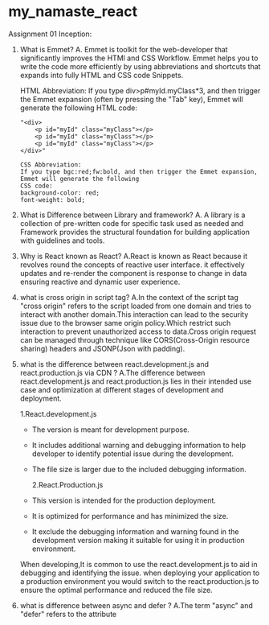 # my_namaste_react

Assignment 01 Inception:

1.  What is Emmet?
    A. Emmet is toolkit for the web-developer that significantly improves the HTMl and CSS Workflow.
    Emmet helps you to write the code more efficiently by using abbreviations and shortcuts that expands
    into fully HTML and CSS code Snippets.

    HTML Abbreviation:
    If you type div>p#myId.myClass\*3, and then trigger the Emmet expansion (often by pressing the "Tab" key), Emmet will generate the following HTML code:

        "<div>
            <p id="myId" class="myClass"></p>
            <p id="myId" class="myClass"></p>
            <p id="myId" class="myClass"></p>
        </div>"

        CSS Abbreviation:
        If you type bgc:red;fw:bold, and then trigger the Emmet expansion, Emmet will generate the following
        CSS code:
        background-color: red;
        font-weight: bold;

2.  What is Difference between Library and framework?
    A. A library is a collection of pre-written code for specific task used as needed and
    Framework provides the structural foundation for building application with guidelines and tools.

3.  Why is React known as React?
    A.React is known as React because it revolves round the concepts of reactive user interface.
    it effectively updates and re-render the component is response to change in data ensuring reactive and dynamic user experience.

4.  what is cross origin in script tag?
    A.In the context of the script tag "cross origin" refers to the script loaded from one domain and tries to interact with another domain.This interaction can lead to the security issue due to the browser same origin policy.Which restrict such interaction to prevent unauthorized access to data.Cross origin request can be managed through technique like CORS(Cross-Origin resource sharing) headers and JSONP(Json with padding).

5.  what is the difference between react.development.js and react.production.js via CDN ?
    A.The difference between react.development.js and react.production.js lies in their intended use case and optimization at different stages of development and deployment.

    1.React.development.js

    - The version is meant for development purpose.
    - It includes additional warning and debugging information to help developer to identify potential issue during the development.
    - The file size is larger due to the included debugging information.

      2.React.Production.js

    - This version is intended for the production deployment.
    - It is optimized for performance and has minimized the size.
    - It exclude the debugging information and warning found in the development version making it suitable for using it in production environment.

    When developing,It is common to use the react.development.js to aid in debugging and identifying the issue.
    when deploying your application to a production environment you would switch to the react.production.js
    to ensure the optimal performance and reduced the file size.

6.  what is difference between async and defer ?
    A.The term "async" and "defer" refers to the attribute <script> tag in html and they effect how the external javascript file is being executed on the webpage.

    1.ASYNC(attribute async):

    - When you include the async attribute in the script tag the browser will continue parsing the html document while simultaneously fetching the external javascript file
    - The javascript file is executed immediately as soon as its get downloaded regardless of whether the html parsing is completed or not.
    - This is a useful script that don't rely on page structure or any other script such as analyst tracking code.

      2.DEFER(attribute defer):

    - when you include the differ attribute in the script tag. The browser will download the external javascript file while parsing the HTML Document.
    - The execution of javascript file is deferred until the browser parsing is completed.
    - This is useful when the script relies on page structure or other script. script with the defer attribute are executed in the order they appears in the document.

Assignment 02: Ignite our App

1. What is NPM ?
   A.NPM stands for "Node Package Manager " it is a package manager for javascript and Node.js which allows developer to easily manage and install various libraries, frameworks and tools that can be used in their projects.NPM simplifies the process of sharing and distributing code making it easier for developer to collaborate and build application using third party code component.It is crucial tool in the javascript and nodejs ecosystem and is commonly used to handle dependencies, manage project configuration and streamline the development workflow.

2. What is parcel/webpack ? why do we need it
   A.Parcel and webpack are both popular build tool used in the web development to bundle optimize and manage assets for modern web application. They help developer to streamline the process of preparing code and assets for deployment to production environment.

3. What is .parcel-cache
   A.The .parcel-cache directory is created by the parcel bundler to store cached build results and optimizations, which speeds up future builds of your project by avoiding redundant processing. its safe to delete if you want to clear cached data.

4. What is NPX?
   A.NPX is command line tool that comes with npm(node package manager).It is used to run the package and binaries from the npm registry temporarily without having to install them globally on your system.It is particularly useful for executing the command line tools provided by the npm packages without the need for manual installation.

5. What is difference between devDependencies vs dependencies
   A.'Dependencies' are needed to your app to run while devDependencies are only needed for development and build process. The former is crucial for users, while the latter is for developer.

6. What is Tree Shaking?
   A.Tree Shaking is a process that removes unused code from the javascript bundle making your app smaller and faster.

7. What is Hot Module Replacement(HMR)?
   A.Hot Module Replacement(HMR) is a development feature that allows you to see code changes instantly in your running application, without needing to refresh the whole page or lose the current state.

8. List Down you favorite 5 superpowers of Parcel and Describe any 3 of them in yor own words.
   A. 1. Zero Configuration:

   - Parcel is known for its "Zero-configuration" approach. You don't need complex configuration files to get started.
   - It automatically detects and configure assets types,transform and dependencies reducing setup time.

   2. Built-in Asset Handling:

   - Parcel supports a wide range of assets out of the box including javascript,CSS,HTML,Images,fonts and more .
   - It Handles asset bundling,minification and optimization seamlessly without requiring additional configuration

   3. Effortless code splitting:

   - Parcel enables automatic code splitting which means your application is split into smaller chunks that are loaded only when needed.
   - The optimize initial load times and improves performance as users only download the parts of the application they interact with.

   4. Hot Module Replacement:

   - Just like webpack,parcel supports HMR, allowing developers to see instant code changes in the browser without page refresh.
   - This accelerates the development process and improve the productivity by maintaining application state during updates.

   5. Fast build speed:

   - Parcel caching mechanism optimizes build times by reusing cached results for unchanged assets.
   - It leverages parallel processing to speed up builds, resulting in quicker turnaround times for development .

9. What is .gitIgnore ? what should we add and add not into it?
   A. '.gitIgnore' file specifies files and directories to exclude from the version control add generated files,dependencies and sensitive data. Don't add important config files or essential project code. Keep the repository clean and focused in the code that needs to be shared.

10. What is the difference between package.json and package-lock.json ?
    A.Package.json is for project details and dependencies package-lock-json ensures consistent,exact dependency versions for reliable builds.

11. Why should I not modify package-lock.json?
    A.Modifying 'package-lock.json' can lead to inconsistency, conflicts and version problems. it is best practice to let npm manage it automatically based on the changes in package.json

12. What is node_modules > is it a good idea to push that on git?
    A.Node_modules is where project dependencies are stored.It's not recommended to push it to git due to size,redundancy and maintenance issue instead commit package.json package-lock.json and use .gitIgnore to exclude the node_modules

13. what is the dist folder?
    A.Dist folder holds the optimized and ready-to-deploy version of your project,typically containing minified code,images and other assets. it's generated during the build process for the production use.

14. what is 'Browserlists' Read about the diff bundlers:Vite, webpack, parcel
    A.Browserlist is a configuration tool that defines which browser your project should support its used to optimize compatibility for the front-end development.

15. Read about (^)caret and (~)Tilda
    A.Caret(^): Allows updates within the same minor version.
    Tilda(~): Allows updates within the same major version.

16. Read about Scripts types in HTML(MDN Docs)
    A.The 'script' elements in html is used to include Javascript code. The type attribute specifies the type of content usually set as 'text/javascript'. In modern HTML the attribute is often omitted as browser assume javascript by default.

# Parcel

- Dev Build
- Local Server
- HMR - Hot module replacement
- File Watching Algorithm (Written in C++)
- Caching Faster Builds
- Image Optimization
- Minification
- Bundling
- Compressing
- Consistent Hashing (Read about it)
- Code Splitting
- Differential Bundling -> support older browser
- Diagnostic
- Error Handling
- HTTPS (helps you to convert http to https)
- Beautiful Diagnostics
- Reliable caching
- Tree Shaking (Algorithm to remove unused code)
- Different Dev and Production bundles

Assignment 03 - Laying the Foundation

1.  What is JSX?
    A. JSX stands for "Javascript XML" and it's a syntax extension for JavaScript often used with React.js JSX allows you to write HTML like code within your javascript code. Making it easier to describe the structure of the user interface in React component

    const element = <h1>Hello JSX!</h1>

    In the example the '<h1>' element with text hello JSX is written using jsx syntax jsx allows you to include html like tags and elements directly in your javascript code. Under the hood, JSX is transpiled(converted) into Javascript code that react can understand

    Here how the above look like after transpilation

    const element = React.createElement("h1",{},"Hello JSX!");

    React uses these 'React.createElement' calls to create a virtual representation of the DOM elements, which it can then effectively update when your components state change.

    Using JSX makes it more intuitive to work with React component because it closely resembles the final output you want to render. However it's important to note that jsx is not pure HTML but a syntax for the javascript that React can process.

2.  Superpower of JSX?
    A.JSX, while not a superpower in the traditional sense, offers several powerful advantages when used in conjunction with React and other Javascript libraries/framework:

    1.Declarative UI: JSX allows developers describe to declare the structure of their user interfaces in a more declarative manner. You Describe what the UI should look like and React takes care of updating the actual DOM to match that description efficiently.

    2.Component Composition:JSX Facilitates the creation of reusable UI component. You can define your custom component using JSX and compose them together to build complex interfaces.This promotes a modular and maintainable codebase.

    3.JavaScript Integration:JSX seamlessly integrates JavaScript expressions and logic. You can embed JavaScript expressions within curly braces {} in JSX elements. This makes it easy to handle dynamic data and compute values within your UI.

    4.Readability: JSX code is often more readable and visually representative of the UI structure compared to manipulating the DOM directly through JavaScript. It's easier to understand the component hierarchy and relationships.

    5.Tooling Support: JSX is well-supported by development tools and editors. Many code editors provide syntax highlighting, auto-completion, and error checking for JSX, which can enhance the development experience.

    6.Static Analysis: JSX allows for static analysis of your code, enabling tools and linters to catch potential errors and issues at compile-time rather than runtime. This can help prevent common bugs.

    7.Server-Side Rendering: JSX is not limited to the browser. It can also be used for server-side rendering with technologies like Next.js. This enables improved SEO and initial page load performance.

    8.Ecosystem: JSX is a core part of the React ecosystem, which has a large and active community. This means access to a vast library of pre-built components, tutorials, and resources to help you build powerful web applications efficiently.

3.  React.creteElement vs JSX
    A.
    JSX:

    - Declarative and readable.
    - Transpiles to `React.createElement`.
    - Preferred for defining React components.

    React.createElement:

    - Programmatic and explicit.
    - Used when you need to create elements dynamically.
    - Lower-level approach compared to JSX.

    In most cases, developers prefer JSX due to its readability and simplicity. However, JSX is ultimately transpiled into `React.createElement` calls behind the scenes.

4.  Benefits of JSX
    A.
    1.Readability: JSX makes your code more readable and resembles the final UI structure, making it easier for developers to understand the component hierarchy and relationships.

    2.Declarative Syntax: It allows for a declarative approach to defining UI components, focusing on what the UI should look like rather than the low-level DOM manipulation.

    3.Component Composition: JSX promotes the creation of reusable UI components, facilitating a modular and maintainable codebase.

    4.Integration with JavaScript: JSX seamlessly integrates JavaScript expressions and logic, making it easy to handle dynamic data and compute values within your UI.

    5.Tooling Support: JSX is well-supported by development tools, providing features like syntax highlighting, auto-completion, and error checking, which enhance the development experience.

    6.Static Analysis: JSX enables static analysis of your code, helping tools and linters catch potential errors and issues at compile-time, preventing common bugs.

5.  Behind the Scenes of jsx
    A.Behind the scenes, JSX is transpiled into plain JavaScript code using a tool like Babel. This transformation process involves parsing JSX syntax, converting JSX elements into React.createElement calls, bundling the code, and executing it in the browser using the React library. This enables browsers to understand and render the JSX-based React components.

6.  Babel & parcel role is jsx ?
    A.
    Babel: Babel is a JavaScript compiler that plays a crucial role in transpiling JSX code into JavaScript. It recognizes JSX syntax and converts it into equivalent JavaScript code, ensuring compatibility with all browsers.
    Parcel: Parcel is a popular web application bundler that can handle JSX transpilation among other tasks. It helps bundle all your JavaScript files, including the transpiled JSX, and prepares your project for production by optimizing and minifying the code.

7.  Components
    A.In React, components are the building blocks of the user interface. They encapsulate the UI logic and can be either functional components or class components. Components can be thought of as custom HTML elements that you can reuse throughout your application. They have their own state, properties (props), and can be nested inside one another to create complex UI hierarchies.

8.  Functional Component
    A.A functional component in React is a JavaScript function that returns JSX elements. Functional components are simple and concise, making them a preferred choice when the component doesn't need to manage state or lifecycle methods. They receive data through props and can be used for rendering UI based on that data. Functional components have become more popular with the introduction of React Hooks, which allows them to handle state and side effects as needed, making them more versatile.

9.  Composing component
    Composing components in React is a fundamental concept that allows you to build complex user interfaces by combining and nesting smaller, reusable components. This approach promotes modularity, maintainability, and reusability in your application. Here's how you can compose components in React:

10. **Create Individual Components:**
    Start by defining individual components that represent specific UI elements or functionality. These components can be either functional components or class components, depending on your needs.

    ```jsx
    // Example of two individual components
    function Header() {
      return <header>This is the header</header>;
    }

    function Sidebar() {
      return <aside>This is the sidebar</aside>;
    }
    ```

11. **Combine Components:**
    To compose components, you can include one component within another component's JSX by using the component's name as if it were an HTML tag. This is how you nest components.

    ```jsx
    // Composing components by nesting
    function App() {
      return (
        <div>
          <Header />
          <Sidebar />
          <main>This is the main content</main>
        </div>
      );
    }
    ```

    In this example, the `Header` and `Sidebar` components are composed within the `App` component.

12. **Pass Data with Props:**
    You can pass data (props) from parent components to child components to customize their behavior and content.

    ```jsx
    function Greeting(props) {
      return <p>Hello, {props.name}!</p>;
    }

    function App() {
      return (
        <div>
          <Header />
          <Sidebar />
          <main>
            <Greeting name="John" />
          </main>
        </div>
      );
    }
    ```

    In this case, the `Greeting` component receives the `name` prop from its parent `App` component.

13. **Reusability:**
    Composing components allows you to reuse them throughout your application. You can use the same component multiple times with different props or in different parts of your app.

    ```jsx
    function App() {
      return (
        <div>
          <Header />
          <Sidebar />
          <main>
            <Greeting name="John" />
            <Greeting name="Jane" />
          </main>
        </div>
      );
    }
    ```

    Here, the `Greeting` component is reused for both "John" and "Jane."

14. **Hierarchical Composition:**
    You can create a hierarchy of components, with each component focusing on a specific part of the UI. This hierarchical approach makes it easier to manage and maintain your application.

    ```jsx
    function Page() {
      return (
        <div>
          <Header />
          <Sidebar />
          <main>
            <Content />
          </main>
        </div>
      );
    }

    function Content() {
      return (
        <div>
          <Greeting name="John" />
          <Greeting name="Jane" />
        </div>
      );
    }
    ```

    In this example, the `Content` component is composed within the `Page` component, creating a hierarchy.

    By composing components in React, you can build complex user interfaces in a modular and organized way, making your code easier to understand, maintain, and extend. It also encourages the reuse of components, leading to more efficient development and better code maintainability.

Assignment 04 - Talk is cheap,Show me code!

Theory:

1. Is JSX mandatory for React?
   A.No, JSX is not mandatory for React, but it is highly recommended. JSX is a more readable and expressive way to define React elements and components. While you can write React without JSX by using React.createElement, JSX simplifies the process and is the standard way of defining components in React.

2. Is ES6 mandatory for React?
   A.ES6 (ECMAScript 2015) features are not mandatory for React, but they are commonly used and recommended. ES6 features like arrow functions, classes, destructuring, and let and const declarations can make your React code more concise and readable. However, React itself does not require ES6; you can write React applications using ES5 JavaScript.

3. {TitleComponent} vs {<TitleComponent/>} vs {<TitleComponent><TitleComponent/>}
   A.
   {TitleComponent}: This is a reference to the TitleComponent variable or component. It's typically used when you want to pass the component itself as a prop to another component.

   {<TitleComponent/>}: This is JSX syntax and represents the rendering of the TitleComponent. It will create an instance of TitleComponent when rendered.

   {<TitleComponent><TitleComponent/>}: This JSX syntax is incorrect because it's attempting to nest TitleComponent elements without any parent element. It should be wrapped in a parent element.

4. How can I comment in JSX?
   A.You can add comments in JSX using curly braces {/_ Your comment here _/}. For single-line comments, you can use // as you would in regular JavaScript.

5. What is <React.Fragments></React.Fragments> and <></>
   A.<React.Fragment> and <></> (short syntax) are used to group multiple JSX elements without adding extra nodes to the DOM. This is especially useful when you need to return adjacent JSX elements from a component without wrapping them in a container div or other element.

6. what is virtual DOM?
   A.The virtual DOM (VDOM) is a concept in React where an in-memory representation of the actual DOM is maintained. React uses the virtual DOM to optimize updates by comparing it with the real DOM and applying only the necessary changes. This process increases performance and reduces unnecessary re-rendering of components.

7. what is Reconciliation in React?
   A.Reconciliation in React is the process of updating the virtual DOM and determining which parts of the actual DOM need to be modified to reflect the latest component state. React's diffing algorithm (reconciliation) ensures that only the necessary changes are made, minimizing performance overhead.

8. what is React Fiber?
   A.React Fiber is an internal architectural change in React's core algorithm that allows for asynchronous rendering and better control over the rendering process. It improves the ability to interrupt rendering and handle concurrent updates, leading to smoother user interfaces.

9. Why we need keys in React? when do we need keys in React?
   A.Keys in React are used to help React identify which items have changed, been added, or been removed in a list of components. They are essential when rendering dynamic lists using map() or other iterators. Keys ensure efficient updates and should be unique within the list.

10. Can we use index as keys in React?
    A.While using the index as keys is possible, it is generally not recommended for dynamic lists with items that can change or be reordered. It may lead to performance issues and incorrect rendering in some cases. It's better to use unique and stable identifiers as keys.

11. What is props in React? Ways to use them?
    A.Props (short for properties) in React are used to pass data from a parent component to a child component. They are read-only and help you create dynamic and reusable components. You can access props in functional components as function arguments and in class components via this.props.

12. What is Config Driven UI?
    A.Config-driven UI is an approach where the user interface and its behavior are defined using configuration data rather than hardcoding them into the application's code. This approach allows for

/

- Header
  ->Logo
  ->Nav link
  Body
  -> Search bar
  -> RestaurantContainer
  -> IMG
  -> Star Ratting
  -> Name of the restaurant
  -> cuisine,etc,delivery time
- Footer
  -> Copyright
  -> Links
  -> Address
  -> Contact

# React Hooks(Normal JS utility function)

Two Types of Export/Import

1.Default Import/Export
-export default Component
-import Component from "path"

2.Named Export/Import
-export const Component;
-import {Component} from "path"

Assignment 05-Let's get Hooked.

Theory:

1. What is the difference between Named Export, Default export and \* as export?
   A.Named Function Export: When you export a function using its name it is known as Named function export. These export allow you to export multiple function, Variables or classes from a module by specifying their names
   For Example:
   export function myFunction(){

   }
   Default Export: A default export is used when you want to export a single value (function,class or Object) as the default export from a module .You can only have one default export per module.
   For Example:
   export default function myFunction(){

   }

   "\* as Export"(namespace export):The \* as export is used to export an entire module as an object it allows you to access all the exports from that module using a specific name
   For Example: export \* as myModule from './anotherModule'
   then you can access export from 'anotherModule' using myModule.myExport.

2. What is the importance if config.js file?
   A.'config.js' file is often used to store configuration settings for an application. its importance lie in the following aspects.

   Centralized Configuration: It provides a single place to store configuration variables like API keys, database URLs, environment-specific settings, and more. This centralization simplifies configuration management.

   Security: Sensitive information, such as API keys or database credentials, should not be hard-coded into your application. Storing them in a config.js file helps protect these sensitive details.

   Ease of Maintenance: When configuration settings change, you only need to update the config.js file instead of searching through your codebase for scattered configuration values.

   Environment Management: config.js can be used to manage configurations for different environments (development, production, testing) by switching between different configuration files or values.

3. What are the React Hooks?
   A.React Hooks are functions that allow you to "hook into" React state and lifecycle features from functional components. They were introduced in React 16.8 to enable state management, side-effects, and other React features in functional components, making them more powerful and versatile. Some commonly used hooks include useState, useEffect, useContext, and useReducer.

4. Why do we need a useState Hook?
   A.The useState hook is essential in React for managing and updating component state in functional components. Here's why it's needed:

   State Management: It allows functional components to have their own state, just like class components. State is essential for managing dynamic data and UI interactions.

   Reactivity: When state changes, the component re-renders, ensuring that the UI reflects the latest data. Without useState, you wouldn't have a way to manage component state.

   Simplicity: The useState hook simplifies state management by providing a straightforward way to declare and update state variables within functional components, eliminating the need for class-based component syntax.

   Avoiding Class Components: useState makes it possible to use functional components for most use cases, reducing the need for class components and promoting a more modern and concise coding style.
